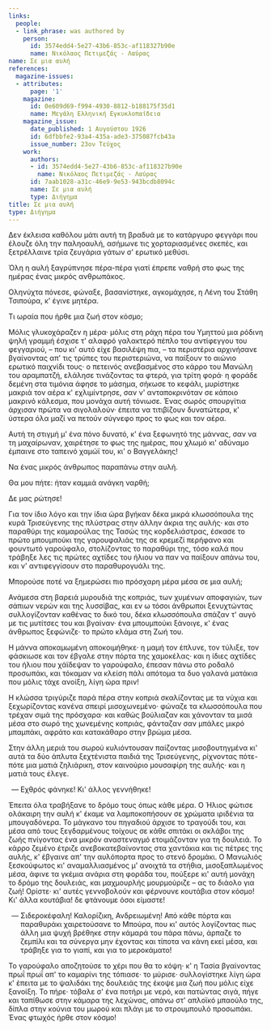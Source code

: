 ```yaml
---
links:
  people:
  - link_phrase: was authored by
    person:
      id: 3574edd4-5e27-43b6-853c-af118327b90e
      name: Νικόλαος Πετιμεζάς - Λαύρας
name: Σε μια αυλή
references:
  magazine-issues:
  - attributes:
      page: '1'
    magazine:
      id: 0e609d69-f994-4930-8812-b188175f35d1
      name: Μεγάλη Ελληνική Εγκυκλοπαίδεια
    magazine_issue:
      date_published: 1 Αυγούστου 1926
      id: 6dfbbfe2-93a4-435a-ade3-375087fcb43a
      issue_number: 23ον Τεύχος
    work:
      authors:
      - id: 3574edd4-5e27-43b6-853c-af118327b90e
        name: Νικόλαος Πετιμεζάς - Λαύρας
      id: 7aab1028-a31c-46e9-9e53-943bcdb8094c
      name: Σε μια αυλή
      type: Διήγημα
title: Σε μια αυλή
type: Διήγημα
---
```


<main class="content" itemprop="text">
<p>Δεν έκλεισα καθόλου μάτι αυτή τη βραδυά με το κατάργυρο φεγγάρι που έλουζε όλη την παληοαυλή, ασήμωνε τις χορταριασμένες
σκεπές, και ξετρέλλαινε τρία ζευγάρια γάτων σ' ερωτικό μεθύσι.</p>

<p>Όλη η αυλή ξαγρύπνησε πέρα-πέρα γιατί έπρεπε ναθρή στο φως της ημέρας ένας μικρός ανθρωπάκος.</p>

<p>Οληνύχτα πόνεσε, φώναξε, βασανίστηκε, αγκομάχησε, η Λένη του Στάθη Τσιπούρα, κ' έγινε μητέρα.</p>

<p>Τι ωραία που ήρθε μια ζωή στον κόσμο;</p>

<p>Μόλις γλυκοχάραζεν η μέρα· μόλις στη ράχη πέρα του Υμηττού μια ρόδινη ψηλή γραμμή έσχισε τ' αλαφρό γαλακτερό πέπλο του
αντίφεγγου του φεγγαριού, &ndash; που κι' αυτό είχε βασιλέψη πια, &ndash; τα περιστέρια αρχινήσανε βγαίνοντας απ' τις
τρύπες του περιστεριώνα, να παίξουν το αιώνιο ερωτικό παιχνίδι τους· ο πετεινός ανεβασμένος στο κάρρο του Μανώλη του
αραμπατζή, ελάλησε τινάζοντας τα φτερά, για τρίτη φορά· η φοράδε δεμένη στα τιμόνια άφησε το μάσημα, σήκωσε το κεφάλι,
μυρίστηκε μακριά τον αέρα κ' εχλιμίντρησε, σαν ν' ανταποκρινόταν σε κάποιο μακρινό κάλεσμα, που μονάχα αυτή τόνιωσε.
Ένας σωρός σπουργίτια άρχισαν πρώτα να σιγολαλούν· έπειτα να τιτιβίζουν δυνατώτερα, κ' ύστερα όλα μαζί να πετούν σύγνεφο
προς το φως και τον αέρα.</p>

<p>Αυτή τη στιγμή μ' ένα πόνο δυνατό, κ' ένα ξεφωνητό της μάννας, σαν να τη μαχαίρωναν, χαιρέτησε το φως της ημέρας, που
χλωμό κι' αδύναμο έμπαινε στο ταπεινό χαμώϊ του, κι' ο Βαγγελάκης!</p>

<p>Να ένας μικρός άνθρωπος παραπάνω στην αυλή.</p>

<p>Θα μου πήτε: ήταν καμμιά ανάγκη ναρθή;</p>

<p>Δε μας ρώτησε!</p>

<p>Για τον ίδιο λόγο και την ίδια ώρα βγήκαν δέκα μικρά κλωσσόπουλα της κυρά Τρισεύγενης της πλύστρας στην άλλην άκρια της
αυλής· και στο παραθύρι της καμαρούλας της Τασώς της κορδελιάστρας, έσκασε το πρώτο μπουμπούκι της γαρουφαλιάς της σε
κρεμεζί περήφανο και φουντωτό γαρούφαλο, στολίζοντας το παραθύρι της, τόσο καλά που τράβηξε λες τις πρώτες αχτίδες του
ήλιου να παν να παίξουν απάνω του, και ν' αντιφεγγίσουν στο παραθυρογυάλι της.</p>

<p>Μπορούσε ποτέ να ξημερώσει πιο πρόσχαρη μέρα μέσα σε μια αυλή;</p>

<p>Ανάμεσα στη βαρειά μυρουδιά της κοπριάς, των χυμένων αποφαγιών, των σάπιων νερών και της λυσσίβας, και εν ω τόσοι
άνθρωποι ξενυχτώντας συλλογίζονταν καθένας το δικό του, δέκα κλωσσόπουλα σπάζαν τ' αυγό με τις μυτίτσες του και βγαίναν·
ένα μπουμπούκι ξάνοιγε, κ' ένας άνθρωπος ξεφώνιζε· το πρώτο κλάμα στη Ζωή του.</p>

<p>Η μάννα αποκαμωμένη αποκοιμήθηκε· η μαμή τον έπλυνε, τον τύλιξε, τον φάσκιωσε και τον έβγαλε στην πόρτα της χαμοκέλας·
και η ίδιες αχτίδες του ήλιου που χάϊδεψαν το γαρούφαλο, έπεσαν πάνω στο ροδαλό προσωπάκι, και τόκαμαν να κλείση πάλι
απότομα τα δυο γαλανά ματάκια που μόλις τάχε ανοίξη, λίγη ώρα πριν!</p>

<p>Η κλώσσα τριγύριζε παρά πέρα στην κοπριά σκαλίζοντας με τα νύχια και ξεχωρίζοντας κανένα σπειρί μισοχωνεμένο· φώναζε τα
κλωσσόπουλα που τρέχαν σιμά της πρόσχαρα· και καθώς βούλιαζαν και χάνονταν τα μισά μέσα στο σωρό της χωνεμένης κοπριάς,
φάνταζαν σαν μπάλες μικρό μπαμπάκι, αφράτο και κατακάθαρο στην βρώμα μέσα.</p>

<p>Στην άλλη μεριά του σωρού κυλιόντουσαν παίζοντας μισοβουτηγμένα κι' αυτά τα δύο άπλυτα ξεχτένιστα παιδιά της
Τρισεύγενης, ρίχνοντας πότε-πότε μια ματιά ζηλιάρικη, στον καινούριο μουσαφίρη της αυλής· και η ματιά τους έλεγε.</p>

<ol style="list-style-type: '&mdash; '">
  <li>Εχθρός φάνηκε! Κι' άλλος γεννήθηκε!</li>
</ol>

<p>Έπειτα όλα τραβήξανε το δρόμο τους όπως κάθε μέρα. Ο Ήλιος φώτισε ολάκαιρη την αυλή κ' έκαμε να λαμποκοπήσουν σε χρώματα
ιριδένια τα μπουγαδόνερα. Το μάγκανο του πηγαδιού άρχισε το τραγούδι του, και μέσα από τους ξεγδαρμένους τοίχους σε κάθε
σπιτάκι οι σκλάβοι της ζωής πνίγοντας ένα μικρόν αναστεναγμό ετοιμάζονταν για τη δουλειά. Το κάρρο ζεμένο έτριζε
ανεβοκατεβαίνοντας στα χαντάκια και τις πέτρες της αυλής, κ' έβγαινε απ' την αυλόπορτα προς το στενό δρομάκι. Ο Μανωλιός
ξεσκούφωτος κι' αναμαλλιασμένος μ' ανοιχτά τα στήθια, μισοξαπλωμένος μέσα, άφινε τα γκέμια ανάρια στη φοράδα του,
πούξερε κι' αυτή μονάχη το δρόμο της δουλειάς, και μαχμουρλής μουρμούριζε &ndash; ας το διάολο για ζωή! Ορίστε· κι'
αυτές γεννοβολούν και φέρνουνε κουτάβια στον κόσμο! Κι' άλλα κουτάβια! δε φτάνουμε όσοι είμαστε!</p>

<ol style="list-style-type: '&mdash; '">
  <li>
    Σιδεροκέφαλη! Καλορίζικη, Ανδρειωμένη! Από κάθε πόρτα και παραθυράκι χαιρετούσανε το Μπούρα, που κι' αυτός
    λογίζοντας πως άλλη μια ψυχή βρέθηκε στην κάμαρά του πάρα πάνω, άρπαζε το ζεμπίλι και τα σύνεργα μην έχοντας και
    τίποτα να κάνη εκεί μέσα, και τράβηξε για το γιαπί, και για το μεροκάματο!
  </li>
</ol>

<p>Το γαρούφαλο αποζητούσε το χέρι που θα το κόψη· κ' η Τασία βγαίνοντας πρωΐ πρωΐ απ' το καμαρίνι της τόπιασε· το μύρισε·
συλλογίστηκε λίγη ώρα κ' έπειτα με το ψαλιδάκι της δουλειάς της έκοψε μια ζωή που μόλις είχε ξανοίξη. Το πήρε· τόβαλε
σ' ένα ποτήρι με νερό, και πατώντας σιγά, πήγε και ταπίθωσε στην κάμαρα της λεχώνας, απάνω στ' απλοϊκό μπαούλο της,
δίπλα στην κούνια του μωρού και πλάγι με το στρουμπουλό προσωπάκι. Ένας φτωχός ήρθε στον κόσμο!</p>
</main>
